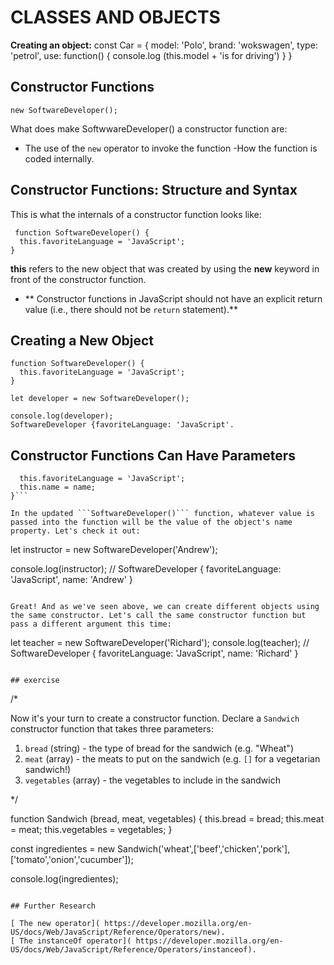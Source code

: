 # CLASSES AND OBJECTS

**Creating an object:**
const Car = {
	model: 'Polo',
	brand: 'wokswagen',
	type: 'petrol',
	use: function() {
	console.log (this.model + 'is for driving')
}
}

## Constructor Functions 

```new SoftwareDeveloper();```

What does make SoftwwareDeveloper() a constructor function are:
- The use of the ```new``` operator to invoke the function
-How the function is coded internally.

## Constructor Functions: Structure and Syntax
This is what the internals of a constructor function looks like:
```
 function SoftwareDeveloper() {
  this.favoriteLanguage = 'JavaScript';
}
 ```
 **this** refers to the new object that was created by using the **new** keyword in front of the constructor function. 

 - ** Constructor functions in JavaScript should not have an explicit return value (i.e., there should not be ```return``` statement).**

## Creating a New Object

```
function SoftwareDeveloper() {
  this.favoriteLanguage = 'JavaScript';
} 

let developer = new SoftwareDeveloper();

console.log(developer);
SoftwareDeveloper {favoriteLanguage: 'JavaScript'.
```

## Constructor Functions Can Have Parameters

```function SoftwareDeveloper(name) {
  this.favoriteLanguage = 'JavaScript';
  this.name = name;
}```

In the updated ```SoftwareDeveloper()``` function, whatever value is passed into the function will be the value of the object's name property. Let's check it out:

```
let instructor = new SoftwareDeveloper('Andrew');

console.log(instructor);
// SoftwareDeveloper { favoriteLanguage: 'JavaScript', name: 'Andrew' }
```

Great! And as we've seen above, we can create different objects using the same constructor. Let's call the same constructor function but pass a different argument this time:

```
let teacher = new SoftwareDeveloper('Richard');
console.log(teacher);
// SoftwareDeveloper { favoriteLanguage: 'JavaScript', name: 'Richard' }
```

## exercise 
```
 /*

Now it's your turn to create a constructor function. Declare a
`Sandwich` constructor function that takes three parameters:

1. `bread` (string) - the type of bread for the sandwich (e.g. "Wheat")
2. `meat` (array) - the meats to put on the sandwich
   (e.g. `[]` for a vegetarian sandwich!)
3. `vegetables` (array) - the vegetables to include in the sandwich

*/

function Sandwich (bread, meat, vegetables) {
    this.bread = bread;
    this.meat = meat;
    this.vegetables = vegetables;
   }
   
   const ingredientes = new Sandwich('wheat',['beef','chicken','pork'],['tomato','onion','cucumber']);
   
   
   console.log(ingredientes);
   ```
   
   ## Further Research 
   
   [ The new operator]( https://developer.mozilla.org/en-US/docs/Web/JavaScript/Reference/Operators/new).
   [ The instanceOf operator]( https://developer.mozilla.org/en-US/docs/Web/JavaScript/Reference/Operators/instanceof).
